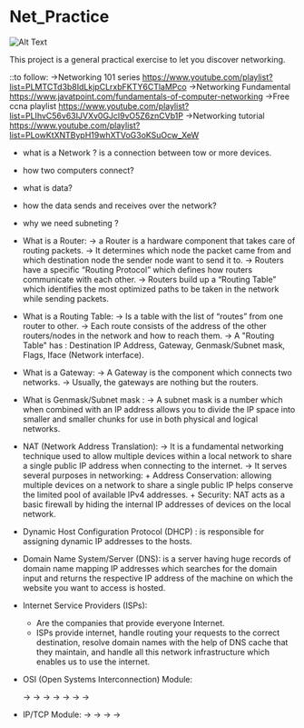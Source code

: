# Net_Practice

![Alt Text](https://www.google.com/url?sa=i&url=https%3A%2F%2Frosar1721.wordpress.com%2Funit-1-the-online-world-2%2Funit-11-computer-networks%2F&psig=AOvVaw3md2Ih1qV27RUpKO2NMBda&ust=1696169459034000&source=images&cd=vfe&opi=89978449&ved=0CBEQjRxqFwoTCOC1leTB0oEDFQAAAAAdAAAAABAb)

This project is a general practical exercise to let you discover networking.

::to follow:
    ->Networking 101 series https://www.youtube.com/playlist?list=PLMTCTd3b8IdLkjpCLrxbFKTY6CTlaMPco
    ->Networking Fundamental https://www.javatpoint.com/fundamentals-of-computer-networking
    ->Free ccna playlist https://www.youtube.com/playlist?list=PLIhvC56v63IJVXv0GJcl9vO5Z6znCVb1P
    ->Networking tutorial https://www.youtube.com/playlist?list=PLowKtXNTBypH19whXTVoG3oKSuOcw_XeW


* what is a Network ?
    is a connection between tow or more devices.

* how two computers connect?

* what is data?

* how the data sends and receives over the network?

* why we need subneting ?

* What is a Router:
    -> a Router is a hardware component that takes care of routing packets.
    -> It determines which node the packet came from and which destination node the sender node want to send it to.
    -> Routers have a specific “Routing Protocol” which defines how routers communicate with each other.
    -> Routers build up a “Routing Table” which identifies the most optimized paths to be taken in the network while sending packets.

* What is a Routing Table:
    -> Is a table with the list of “routes” from one router to other.
    -> Each route consists of the address of the other routers/nodes in the network and how to reach them.
    -> A "Routing Table" has : Destination IP Address, Gateway, Genmask/Subnet mask, Flags, Iface (Network interface).

* What is a Gateway:
    -> A Gateway is the component which connects two networks.
    -> Usually, the gateways are nothing but the routers.

* What is Genmask/Subnet mask :
    -> A subnet mask is a number which when combined with an IP address allows you to divide
        the IP space into smaller and smaller chunks for use in both physical and logical networks.

* NAT (Network Address Translation):
    -> It is a fundamental networking technique used to allow multiple devices within a local network
    to share a single public IP address when connecting to the internet. 
    -> It serves several purposes in networking: 
        + Address Conservation: allowing multiple devices on a network to share a single public IP helps conserve the limited pool of available IPv4 addresses.
        + Security: NAT acts as a basic firewall by hiding the internal IP addresses of devices on the local network. 

* Dynamic Host Configuration Protocol (DHCP) :
    is responsible for assigning dynamic IP addresses to the hosts.

* Domain Name System/Server (DNS):
    is a server having huge records of domain name mapping IP addresses which searches for the domain
        input and returns the respective IP address of the machine on which the website you want to access is hosted.

* Internet Service Providers (ISPs):
    + Are the companies that provide everyone Internet.
    + ISPs provide internet, handle routing your requests to the correct destination, resolve domain names with the help of DNS cache that they maintain,
        and handle all this network infrastructure which enables us to use the internet.

* OSI (Open Systems Interconnection) Module:

    ->
    ->
    ->
    ->
    ->
    ->
    ->

* IP/TCP Module:
    ->
    ->
    ->
    ->

